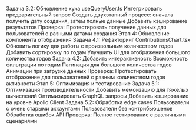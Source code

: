 Задача 3.2: Обновление хука useQueryUser.ts
Интегрировать предварительный запрос
Создать двухэтапный процесс: сначала получить дату создания, затем полные данные
Добавить кэширование результатов
Проверка: Протестировать получение данных для пользователей с разными датами создания
Этап 4: Обновление компонента отображения
Задача 4.1: Рефакторинг ContributionsChart.tsx
Обновить логику для работы с произвольным количеством годов
Добавить сортировку по годам
Улучшить UI для отображения большого количества годов
Задача 4.2: Добавить интерактивность
Возможность фильтрации по годам
Пагинация для большого количества годов
Анимации при загрузке данных
Проверка: Протестировать отображение для пользователей с разным количеством годов активности
Этап 5: Оптимизация и тестирование
Задача 5.1: Оптимизация производительности
Добавить мемоизацию для тяжелых вычислений
Оптимизировать GraphQL запросы
Добавить кэширование на уровне Apollo Client
Задача 5.2: Обработка edge cases
Пользователи с очень старыми аккаунтами
Пользователи без контрибьюшенов
Обработка ошибок API
Проверка: Полное тестирование с различными сценариями